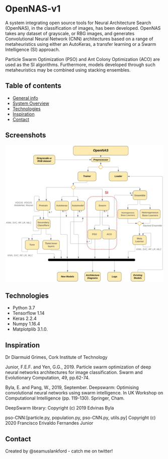 # OpenNAS-v1
A system integrating open source tools for Neural Architecture Search (OpenNAS), in the classification of images, 
has been developed. OpenNAS takes any dataset of grayscale, or RBG images, and generates Convolutional Neural Network 
(CNN) architectures based on a range of metaheuristics using either an AutoKeras, a transfer learning or a Swarm Intelligence (SI) approach.

Particle Swarm Optimization (PSO) and Ant Colony Optimization (ACO) are used as the SI algorithms. Furthermore, models 
developed through such metaheuristics may be combined using stacking ensembles.

## Table of contents
* [General info](#general-info) <!---* [Screenshots](#screenshots) -->
* [System Overview](#overview)
* [Technologies](#technologies) <!---* * [Setup](#setup) -->
* [Inspiration](#inspiration)
* [Contact](#contact)

<!---* ## General info
Add more general information about project. What the purpose of the project is? Motivation? -->

## Screenshots
![Screenshot](open_nas.png)

## Technologies
* Python 3.7
* Tensorflow 1.14
* Keras 2.2.4
* Numpy 1.16.4
* Matplotplib 3.1.0.

## Inspiration
Dr Diarmuid Grimes, Cork Institute of Technology 

Junior, F.E.F. and Yen, G.G., 2019. Particle swarm optimization of deep neural networks architectures for image classification. 
Swarm and Evolutionary Computation, 49, pp.62-74.

Byla, E. and Pang, W., 2019, September. Deepswarm: Optimising convolutional neural networks using swarm intelligence. In UK 
Workshop on Computational Intelligence (pp. 119-130). Springer, Cham.

DeepSwarm library: 
Copyright (c) 2019 Edvinas Byla

pso-CNN:[particle.py, population.py, pso-CNN.py, utils.py] 
Copyright (c) 2020 Francisco Erivaldo Fernandes Junior

## Contact
Created by @seamuslankford - catch me on twitter!
